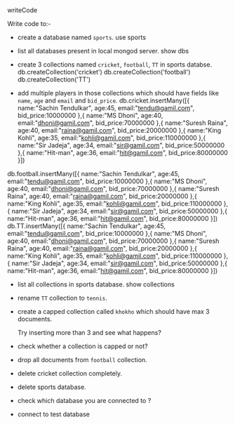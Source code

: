 writeCode

Write code to:-

- create a database named `sports`.
use sports

- list all databases present in local mongod server.
show dbs
- create 3 collections named `cricket`, `football`, `TT` in sports databse.
db.createCollection('cricket')
db.createCollection('football')
db.createCollection('TT')
- add multiple players in those collections which should have fields like `name`, `age` and `email` and `bid_price`.
db.cricket.insertMany([{
    name:"Sachin Tendulkar",
    age:45,
    email:"tendu@gamil.com",
    bid_price:10000000
},{
    name:"MS Dhoni",
    age:40,
    email:"dhoni@gamil.com",
    bid_price:70000000
},{
    name:"Suresh Raina",
    age:40,
    email:"raina@gamil.com",
    bid_price:20000000
},{
    name:"King Kohli",
    age:35,
    email:"kohli@gamil.com",
    bid_price:110000000
},{
    name:"Sir Jadeja",
    age:34,
    email:"sir@gamil.com",
    bid_price:50000000
},{
    name:"Hit-man",
    age:36,
    email:"hit@gamil.com",
    bid_price:80000000
}])

db.football.insertMany([{
    name:"Sachin Tendulkar",
    age:45,
    email:"tendu@gamil.com",
    bid_price:10000000
},{
    name:"MS Dhoni",
    age:40,
    email:"dhoni@gamil.com",
    bid_price:70000000
},{
    name:"Suresh Raina",
    age:40,
    email:"raina@gamil.com",
    bid_price:20000000
},{
    name:"King Kohli",
    age:35,
    email:"kohli@gamil.com",
    bid_price:110000000
},{
    name:"Sir Jadeja",
    age:34,
    email:"sir@gamil.com",
    bid_price:50000000
},{
    name:"Hit-man",
    age:36,
    email:"hit@gamil.com",
    bid_price:80000000
}])
db.TT.insertMany([{
    name:"Sachin Tendulkar",
    age:45,
    email:"tendu@gamil.com",
    bid_price:10000000
},{
    name:"MS Dhoni",
    age:40,
    email:"dhoni@gamil.com",
    bid_price:70000000
},{
    name:"Suresh Raina",
    age:40,
    email:"raina@gamil.com",
    bid_price:20000000
},{
    name:"King Kohli",
    age:35,
    email:"kohli@gamil.com",
    bid_price:110000000
},{
    name:"Sir Jadeja",
    age:34,
    email:"sir@gamil.com",
    bid_price:50000000
},{
    name:"Hit-man",
    age:36,
    email:"hit@gamil.com",
    bid_price:80000000
}])

- list all collections in sports database.
show collections

- rename `TT` collection to `tennis`.

- create a capped collection called `khokho` which should have max 3 documents.

  Try inserting more than 3 and see what happens?

- check whether a collection is capped or not?

- drop all documents from `football` collection.

- delete cricket collection completely.

- delete sports database.

- check which database you are connected to ?

- connect to test database
